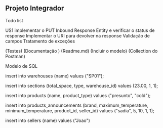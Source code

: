 ## Projeto Integrador

Todo list

US1
implementar o PUT Inbound
Response Entity e verificar o status de response
Implementar o URI para devolver na response
Validação de campos
Tratamento de exceções

(Testes)
(Documentação )
(Readme.md)
(Incluir o modelo)
(Collection do Postman)



Modelo de SQL

insert into warehouses (name) values ("SP01");

insert into sections (total_space, type, warehouse_id) values (23.00, 1, 1);

insert into products (name, product_type) values ("presunto", "cold");

insert into products_announcements (brand, maximum_temperature, minimum_temperature, product_id, seller_id) values ("sadia", 5, 10, 1, 1);

insert into sellers (name) values ("Joao")


